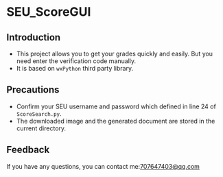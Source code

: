 # SEU_ScoreGUI
## Introduction
* This project allows you to get your grades quickly and easily.  But you need enter the verification code manually.
* It is based on `wxPython` third party library.
## Precautions
* Confirm your SEU username and password which defined in line 24 of `ScoreSearch.py`.
* The downloaded image and the generated document are stored in the current directory.
## Feedback
If you have any questions, you can contact me:707647403@qq.com
